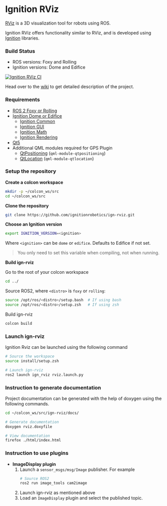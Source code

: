 # Ignition RViz

[RViz](http://wiki.ros.org/rviz) is a 3D visualization tool for robots using ROS.

Ignition RViz offers functionality similar to RViz, and is developed using
[Ignition](https://ignitionrobotics.org/) libraries.

### Build Status

* ROS versions: Foxy and Rolling
* Ignition versions: Dome and Edifice

[![Ignition RViz CI](https://github.com/ignitionrobotics/ign-rviz/actions/workflows/ci.yml/badge.svg)](https://github.com/ignitionrobotics/ign-rviz/actions/workflows/ci.yml)

Head over to the [wiki](https://github.com/ignitionrobotics/ign-rviz/wiki) to get detailed description of the project.

### Requirements

- [ROS 2 Foxy or Rolling](https://docs.ros.org/en/rolling/Releases.html)
- [Ignition Dome or Edifice](https://ignitionrobotics.org/docs/)
	- [Ignition Common](https://ignitionrobotics.org/libs/common)
	- [Ignition GUI](https://ignitionrobotics.org/libs/gui)
	- [Ignition Math](https://ignitionrobotics.org/libs/math)
	- [Ignition Rendering](https://ignitionrobotics.org/libs/rendering)
- [Qt5](https://www.qt.io/)
- Additional QML modules required for GPS Plugin
  - [QtPositioning](https://doc.qt.io/qt-5/qtpositioning-index.html) (`qml-module-qtpositioning`)
  - [QtLocation](https://doc.qt.io/qt-5/qtlocation-index.html) (`qml-module-qtlocation`)

### Setup the repository

**Create a colcon workspace**

```bash
mkdir -p ~/colcon_ws/src
cd ~/colcon_ws/src
```

**Clone the repository**

```bash
git clone https://github.com/ignitionrobotics/ign-rviz.git
```

**Choose an Ignition version**

```bash
export IGNITION_VERSION=<ignition>
```

Where `<ignition>` can be `dome` or `edifice`. Defaults to Edifice if not set.

> You only need to set this variable when compiling, not when running.

**Build ign-rviz**

Go to the root of your colcon workspace

```bash
cd ../
```

Source ROS2, where `<distro>` is `foxy` or `rolling`:

```bash
source /opt/ros/<distro>/setup.bash  # If using bash
source /opt/ros/<distro>/setup.zsh   # If using zsh
```

Build ign-rviz

```bash
colcon build
```

### Launch ign-rviz

Ignition Rviz can be launched using the following command

```bash
# Source the workspace
source install/setup.zsh

# Launch ign-rviz
ros2 launch ign_rviz rviz.launch.py
```

### Instruction to generate documentation

Project documentation can be generated with the help of doxygen using the following commands.

```bash
cd ~/colcon_ws/src/ign-rviz/docs/

# Generate documentation
doxygen rviz.doxyfile

# View documentation
firefox ./html/index.html
```

### Instruction to use plugins
- **ImageDisplay plugin**
    1. Launch a `sensor_msgs/msg/Image` publisher. For example
       ```bash
       # Source ROS2
       ros2 run image_tools cam2image
       ```
    2. Launch ign-rviz as mentioned above
    3. Load an `ImageDisplay` plugin and select the published topic.
